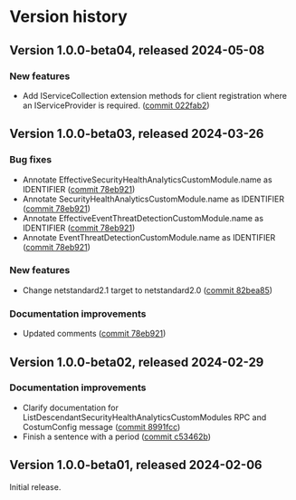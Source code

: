 # Version history

## Version 1.0.0-beta04, released 2024-05-08

### New features

- Add IServiceCollection extension methods for client registration where an IServiceProvider is required. ([commit 022fab2](https://github.com/googleapis/google-cloud-dotnet/commit/022fab203f28fb9c608972af7f8b83f571ae5694))

## Version 1.0.0-beta03, released 2024-03-26

### Bug fixes

- Annotate EffectiveSecurityHealthAnalyticsCustomModule.name as IDENTIFIER ([commit 78eb921](https://github.com/googleapis/google-cloud-dotnet/commit/78eb9217a7e061d2a91d027fdcebfdc17448bbd1))
- Annotate SecurityHealthAnalyticsCustomModule.name as IDENTIFIER ([commit 78eb921](https://github.com/googleapis/google-cloud-dotnet/commit/78eb9217a7e061d2a91d027fdcebfdc17448bbd1))
- Annotate EffectiveEventThreatDetectionCustomModule.name as IDENTIFIER ([commit 78eb921](https://github.com/googleapis/google-cloud-dotnet/commit/78eb9217a7e061d2a91d027fdcebfdc17448bbd1))
- Annotate EventThreatDetectionCustomModule.name as IDENTIFIER ([commit 78eb921](https://github.com/googleapis/google-cloud-dotnet/commit/78eb9217a7e061d2a91d027fdcebfdc17448bbd1))

### New features

- Change netstandard2.1 target to netstandard2.0 ([commit 82bea85](https://github.com/googleapis/google-cloud-dotnet/commit/82bea850661975b9750ac30753528cc9d2e05240))

### Documentation improvements

- Updated comments ([commit 78eb921](https://github.com/googleapis/google-cloud-dotnet/commit/78eb9217a7e061d2a91d027fdcebfdc17448bbd1))

## Version 1.0.0-beta02, released 2024-02-29

### Documentation improvements

- Clarify documentation for ListDescendantSecurityHealthAnalyticsCustomModules RPC and CostumConfig message ([commit 8991fcc](https://github.com/googleapis/google-cloud-dotnet/commit/8991fcc454a865339bfed897fa42e985fa84d1ce))
- Finish a sentence with a period ([commit c53462b](https://github.com/googleapis/google-cloud-dotnet/commit/c53462b4efd05780300b9d06bf23cd292f84c27f))

## Version 1.0.0-beta01, released 2024-02-06

Initial release.
